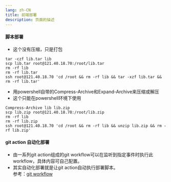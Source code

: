 ```yaml
---
lang: zh-CN
title: 前端部署
description: 页面的描述
---
```


#### 脚本部署
+ 这个没有压缩，只是打包
```shell
tar -czf lib.tar lib
scp lib.tar root@121.40.18.70:/root/lib.tar
rm -rf lib
rm -rf lib.tar
ssh root@121.40.18.70 'cd /root && rm -rf lib && tar -xzf lib.tar && rm -rf lib.tar'
```
+ 用powershell自带的Compress-Archive和Expand-Archive来压缩或解压  
+ 这个只能在powershell环境下使用
```shell
Compress-Archive lib lib.zip
scp lib.zip root@121.40.18.70:/root/lib.zip
rm -rf lib
rm -rf lib.zip
ssh root@121.40.18.70 'cd /root && rm -rf lib && unzip lib.zip && rm -rf lib.zip'
```

#### git action 自动化部署
+ 由一系列git action组成的git workflow可以在监听到指定事件时执行此workflow，具体内容可自己配置。  
+ 其实自动化部署就是让git action自动执行部署脚本。  
参考：[git workflow](../git/workflow.md)